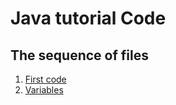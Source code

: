 # Java tutorial Code

## The sequence of files

1. [First code](./src/main/java/io/github/drmanan/learn/java/FirstCode.java)
2. [Variables](./src/main/java/io/github/drmanan/learn/java/Variables.java)